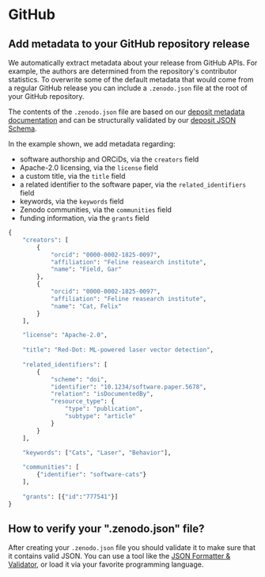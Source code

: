 # GitHub

## Add metadata to your GitHub repository release

We automatically extract metadata about your release from GitHub APIs. For example, the authors are determined from the repository's contributor statistics. To overwrite some of the default metadata that would come from a regular GitHub release you can include a `.zenodo.json` file at the root of your GitHub repository.

The contents of the `.zenodo.json` file are based on our [deposit metadata documentation](https://developers.zenodo.org/#deposit-metadata) and can be structurally validated by our [deposit JSON Schema](https://zenodo.org/schemas/deposits/records/legacyrecord.json). 

In the example shown, we add metadata regarding:

- software authorship and ORCiDs, via the `creators` field
- Apache-2.0 licensing, via the `license` field
- a custom title, via the `title` field
- a related identifier to the software paper, via the `related_identifiers` field
- keywords, via the `keywords` field
- Zenodo communities, via the `communities` field
- funding information, via the `grants` field


```python
{
    "creators": [
        {   
            "orcid": "0000-0002-1825-0097",
            "affiliation": "Feline reasearch institute",
            "name": "Field, Gar"
        },
        {   
            "orcid": "0000-0002-1825-0097",
            "affiliation": "Feline reasearch institute",
            "name": "Cat, Felix"
        }
    ],    

    "license": "Apache-2.0",
    
    "title": "Red-Dot: ML-powered laser vector detection",
    
    "related_identifiers": [
        {
            "scheme": "doi",
            "identifier": "10.1234/software.paper.5678",
            "relation": "isDocumentedBy",
            "resource_type": {
                "type": "publication",
                "subtype": "article"
            }
        }
    ],
    
    "keywords": ["Cats", "Laser", "Behavior"],

    "communities": [
        {"identifier": "software-cats"}
    ],
    
    "grants": [{"id":"777541"}]
}
```

## How to verify your ".zenodo.json" file?

After creating your `.zenodo.json` file you should validate it to make sure that it contains valid JSON. You can use a tool like the [JSON Formatter & Validator](https://jsonformatter.curiousconcept.com), or load it via your favorite programming language.
